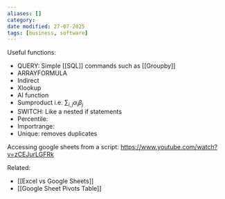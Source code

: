 ```yaml
---
aliases: []
category: 
date modified: 27-07-2025
tags: [business, software]
---
```

Useful functions:
- QUERY: Simple [[SQL]] commands such as [[Groupby]]
- ARRAYFORMULA
- Indirect
- Xlookup
- AI function
- Sumproduct i.e. $\sum_{i,j}\alpha_i \beta_j$
- SWITCH: Like a nested if statements
- Percentile: 
- Importrange:
- Unique: removes duplicates

Accessing google sheets from a script:
https://www.youtube.com/watch?v=zCEJurLGFRk

Related:
- [[Excel vs Google Sheets]]
- [[Google Sheet Pivots Table]]
